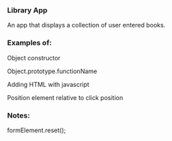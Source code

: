 ### Library App

An app that displays a collection of user entered books.

### Examples of:

Object constructor

Object.prototype.functionName

Adding HTML with javascript

Position element relative to click position

### Notes:

formElement.reset();
